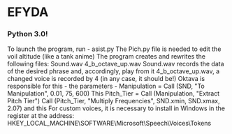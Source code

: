 # EFYDA
### Python 3.0!
To launch the program, run - asist.py
The Pich.py file is needed to edit the voil altitude (like a tank anime)
The program creates and rewrites the following files:
Sound.wav
4_b_octave_up.wav
Sound.wav records the data of the desired phrase and, accordingly, play from it
4_b_octave_up.wav, a changed voice is recorded by 4 (in any case, it should be!) Oktava is responsible for this - the parameters -
Manipulation = Call (SND, "To Manipulation", 0.01, 75, 600) This
     Pitch_Tier = Call (Manipulation, "Extract Pitch Tier")
     Call (Pitch_Tier, "Multiply Frequencies", SND.xmin, SND.xmax, 2.07) and this
For custom voices, it is necessary to install in Windows in the register at the address:
HKEY_LOCAL_MACHINE\SOFTWARE\Microsoft\Speech\Voices\Tokens
